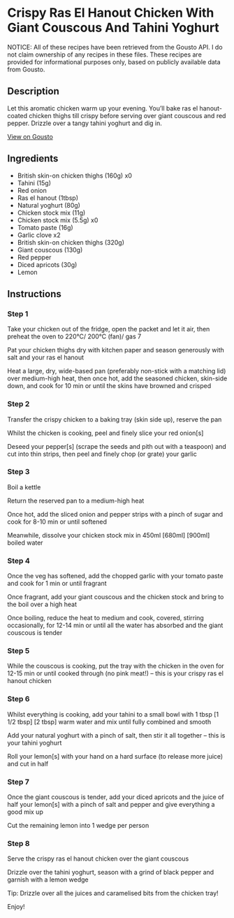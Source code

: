 # Crispy Ras El Hanout Chicken With Giant Couscous And Tahini Yoghurt

NOTICE: All of these recipes have been retrieved from the Gousto API. I do not claim ownership of any recipes in these files. These recipes are provided for informational purposes only, based on publicly available data from Gousto.

## Description

Let this aromatic chicken warm up your evening. You’ll bake ras el hanout-coated chicken thighs till crispy before serving over giant couscous and red pepper. Drizzle over a tangy tahini yoghurt and dig in.

[View on Gousto](https://www.gousto.co.uk/recipes/cookbook/crispy-ras-el-hanout-chicken-with-giant-couscous-and-tahini-yoghurt)

## Ingredients

- British skin-on chicken thighs (160g) x0
- Tahini (15g)
- Red onion
- Ras el hanout (1tbsp)
- Natural yoghurt (80g)
- Chicken stock mix (11g)
- Chicken stock mix (5.5g) x0
- Tomato paste (16g)
- Garlic clove x2
- British skin-on chicken thighs (320g)
- Giant couscous (130g)
- Red pepper
- Diced apricots (30g)
- Lemon

## Instructions


### Step 1

Take your chicken out of the fridge, open the packet and let it air, then preheat the oven to 220°C/ 200°C (fan)/ gas 7

Pat your chicken thighs dry with kitchen paper and season generously with salt and your ras el hanout

Heat a large, dry, wide-based pan (preferably non-stick with a matching lid) over medium-high heat, then once hot, add the seasoned chicken, skin-side down, and cook for 10 min or until the skins have browned and crisped


### Step 2

Transfer the crispy chicken to a baking tray (skin side up), reserve the pan

Whilst the chicken is cooking, peel and finely slice your red onion[s]

Deseed your pepper[s] (scrape the seeds and pith out with a teaspoon) and cut into thin strips, then peel and finely chop (or grate) your garlic


### Step 3

Boil a kettle

Return the reserved pan to a medium-high heat

Once hot, add the sliced onion and pepper strips with a pinch of sugar and cook for 8-10 min or until softened

Meanwhile, dissolve your chicken stock mix in 450ml <span class="text-purple">[680ml]</span> <span class="text-danger">[900ml] </span>boiled water


### Step 4

Once the veg has softened, add the chopped garlic with your tomato paste and cook for 1 min or until fragrant

Once fragrant, add your giant couscous and the chicken stock and bring to the boil over a high heat

Once boiling, reduce the heat to medium and cook, covered, stirring occasionally, for 12-14 min or until all the water has absorbed and the giant couscous is tender


### Step 5

While the couscous is cooking, put the tray with the chicken in the oven for 12-15 min or until cooked through (no pink meat!) – this is your crispy ras el hanout chicken


### Step 6

Whilst everything is cooking, add your tahini to a small bowl with 1 tbsp <span class="text-purple">[1 1/2 tbsp]</span> <span class="text-danger">[2 tbsp]</span> warm water and mix until fully combined and smooth

Add your natural yoghurt with a pinch of salt, then stir it all together – this is your tahini yoghurt

Roll your lemon[s] with your hand on a hard surface (to release more juice) and cut in half


### Step 7

Once the giant couscous is tender, add your diced apricots and the juice of half your lemon[s] with a pinch of salt and pepper and give everything a good mix up

Cut the remaining lemon into 1 wedge per person

### Step 8

Serve the crispy ras el hanout chicken over the giant couscous

Drizzle over the tahini yoghurt, season with a grind of black pepper and garnish with a lemon wedge

Tip: Drizzle over all the juices and caramelised bits from the chicken tray!

Enjoy!

